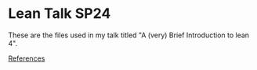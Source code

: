 # Lean Talk SP24

These are the files used in my talk titled "A (very) Brief Introduction to lean 4".

[References](./references.md)
